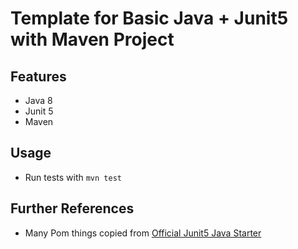# Template for Basic Java + Junit5 with Maven Project

## Features

* Java 8
* Junit 5
* Maven

## Usage

* Run tests with `mvn test`

## Further References

* Many Pom things copied from [Official Junit5 Java Starter](https://github.com/junit-team/junit5-samples/tree/r5.7.1/junit5-jupiter-starter-maven)




